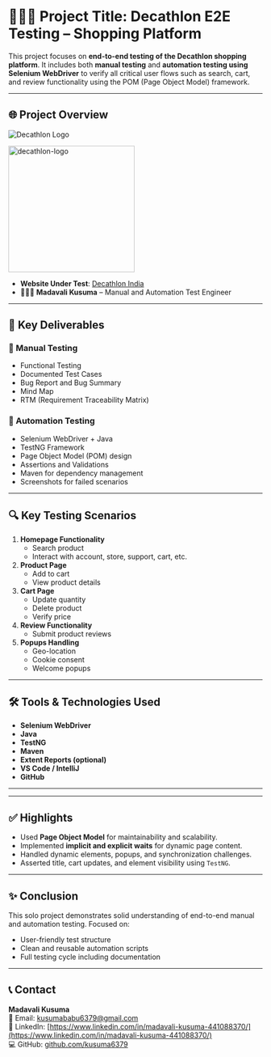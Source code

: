 # 👩🏻‍💻 Project Title: Decathlon E2E Testing – Shopping Platform

This project focuses on **end-to-end testing of the Decathlon shopping platform**. It includes both **manual testing** and **automation testing using Selenium WebDriver** to verify all critical user flows such as search, cart, and review functionality using the POM (Page Object Model) framework.

---

## 🌐 Project Overview
![Decathlon Logo](https://upload.wikimedia.org/wikipedia/commons/3/39/Decathlon_Logo.png)

<img width="250" alt="decathlon-logo" src="https://www.decathlon.in/_next/image?url=https%3A%2F%2Fwww.decathlon.in%2F_logo.jpg&w=384&q=75" />

- **Website Under Test**: [Decathlon India](https://www.decathlon.in)
- 👩🏻‍💻 **Madavali Kusuma** – Manual and Automation Test Engineer

---

## 📑 Key Deliverables

### 🧪 Manual Testing
- Functional Testing
- Documented Test Cases
- Bug Report and Bug Summary
- Mind Map
- RTM (Requirement Traceability Matrix)

### 🤖 Automation Testing
- Selenium WebDriver + Java
- TestNG Framework
- Page Object Model (POM) design
- Assertions and Validations
- Maven for dependency management
- Screenshots for failed scenarios

---

## 🔍 Key Testing Scenarios

1. **Homepage Functionality**
   - Search product
   - Interact with account, store, support, cart, etc.
2. **Product Page**
   - Add to cart
   - View product details
3. **Cart Page**
   - Update quantity
   - Delete product
   - Verify price
4. **Review Functionality**
   - Submit product reviews
5. **Popups Handling**
   - Geo-location
   - Cookie consent
   - Welcome popups

---

## 🛠️ Tools & Technologies Used

- **Selenium WebDriver**
- **Java**
- **TestNG**
- **Maven**
- **Extent Reports (optional)**
- **VS Code / IntelliJ**
- **GitHub**

---


---

## ✅ Highlights

- Used **Page Object Model** for maintainability and scalability.
- Implemented **implicit and explicit waits** for dynamic page content.
- Handled dynamic elements, popups, and synchronization challenges.
- Asserted title, cart updates, and element visibility using `TestNG`.

---

## ✨ Conclusion

This solo project demonstrates solid understanding of end-to-end manual and automation testing. Focused on:
- User-friendly test structure
- Clean and reusable automation scripts
- Full testing cycle including documentation

---

## 📞 Contact

**Madavali Kusuma**  
📧 Email: kusumababu6379@gmail.com  
🔗 LinkedIn: [https://www.linkedin.com/in/madavali-kusuma-441088370/](https://www.linkedin.com/in/madavali-kusuma-441088370/)  
💻 GitHub: [github.com/kusuma6379](https://github.com/kusuma6379)


